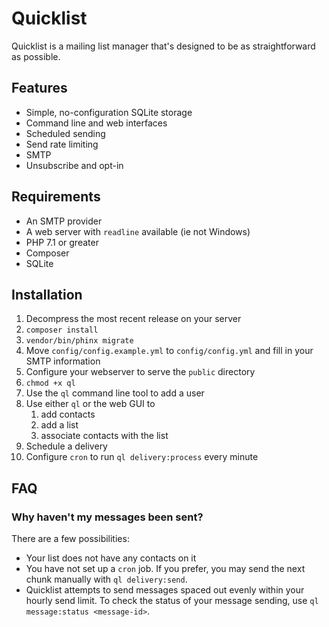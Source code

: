 # Quicklist
Quicklist is a mailing list manager that's designed to be as straightforward as possible.

## Features
* Simple, no-configuration SQLite storage
* Command line and web interfaces
* Scheduled sending
* Send rate limiting
* SMTP
* Unsubscribe and opt-in

## Requirements
* An SMTP provider
* A web server with `readline` available (ie not Windows)
* PHP 7.1 or greater
* Composer
* SQLite

## Installation
1. Decompress the most recent release on your server
1. `composer install`
1. `vendor/bin/phinx migrate`
1. Move `config/config.example.yml` to `config/config.yml` and fill in your SMTP information
1. Configure your webserver to serve the `public` directory
1. `chmod +x ql`
1. Use the `ql` command line tool to add a user
1. Use either `ql` or the web GUI to
    1. add contacts
    1. add a list
    1. associate contacts with the list
1. Schedule a delivery
1. Configure `cron` to run `ql delivery:process` every minute

## FAQ
### Why haven't my messages been sent?
There are a few possibilities:
* Your list does not have any contacts on it
* You have not set up a `cron` job. If you prefer, you may send the next chunk manually with `ql delivery:send`.
* Quicklist attempts to send messages spaced out evenly within your hourly send limit. To check the status of your message sending, use `ql message:status <message-id>`.
